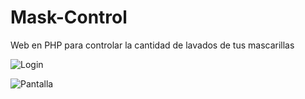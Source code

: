 # Mask-Control
Web en PHP para controlar la cantidad de lavados de tus mascarillas

![Login](https://raw.github.com/cgasper79/Mask-Control/main/img/login.png)

![Pantalla](https://raw.github.com/cgasper79/Mask-Control/main/img/Inicio.png)